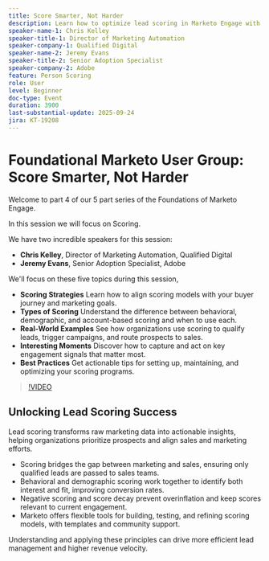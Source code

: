 ```yaml
---
title: Score Smarter, Not Harder
description: Learn how to optimize lead scoring in Marketo Engage with proven strategies that align with your buyer journey. This session covers behavioral, demographic, and account-based scoring, plus real-world examples, best practices, and tips for capturing key engagement signals. Perfect for marketers looking to qualify leads faster and drive sales alignment.
speaker-name-1: Chris Kelley
speaker-title-1: Director of Marketing Automation
speaker-company-1: Qualified Digital
speaker-name-2: Jeremy Evans
speaker-title-2: Senior Adoption Specialist
speaker-company-2: Adobe
feature: Person Scoring
role: User
level: Beginner
doc-type: Event
duration: 3900
last-substantial-update: 2025-09-24
jira: KT-19208
---
```


# Foundational Marketo User Group: Score Smarter, Not Harder

Welcome to part 4 of our 5 part series of the Foundations of Marketo Engage.

In this session we will focus on Scoring.

We have two incredible speakers for this session:

* **Chris Kelley**, Director of Marketing Automation, Qualified Digital
* **Jeremy Evans**, Senior Adoption Specialist, Adobe

We'll focus on these five topics during this session,

* **Scoring Strategies** Learn how to align scoring models with your buyer journey and marketing goals.
* **Types of Scoring** Understand the difference between behavioral, demographic, and account-based scoring and when to use each.
* **Real-World Examples** See how organizations use scoring to qualify leads, trigger campaigns, and route prospects to sales.
* **Interesting Moments** Discover how to capture and act on key engagement signals that matter most.
* **Best Practices** Get actionable tips for setting up, maintaining, and optimizing your scoring programs.


>[!VIDEO](https://video.tv.adobe.com/v/3474961/?learn=on&enablevpops)

## Unlocking Lead Scoring Success

Lead scoring transforms raw marketing data into actionable insights, helping organizations prioritize prospects and align sales and marketing efforts.

* Scoring bridges the gap between marketing and sales, ensuring only qualified leads are passed to sales teams.
* Behavioral and demographic scoring work together to identify both interest and fit, improving conversion rates.
* Negative scoring and score decay prevent overinflation and keep scores relevant to current engagement.
* Marketo offers flexible tools for building, testing, and refining scoring models, with templates and community support.

Understanding and applying these principles can drive more efficient lead management and higher revenue velocity.

